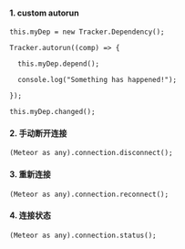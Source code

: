 #### 1. custom autorun
```
this.myDep = new Tracker.Dependency();

Tracker.autorun((comp) => {

  this.myDep.depend();

  console.log("Something has happened!");

});

this.myDep.changed();
```

#### 2. 手动断开连接
```
(Meteor as any).connection.disconnect();
```
#### 3. 重新连接
```
(Meteor as any).connection.reconnect();
```
#### 4. 连接状态
```
(Meteor as any).connection.status();
```
